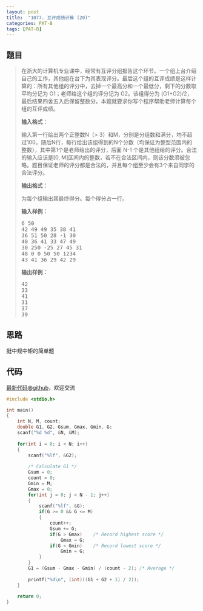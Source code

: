 ```yaml
---
layout: post
title:  "1077. 互评成绩计算 (20)"
categories: PAT-B
tags: [PAT-B]
---
```

## 题目

> <div id="problemContent">
> <p>在浙大的计算机专业课中，经常有互评分组报告这个环节。一个组上台介绍自己的工作，其他组在台下为其表现评分。最后这个组的互评成绩是这样计算的：所有其他组的评分中，去掉一个最高分和一个最低分，剩下的分数取平均分记为 G1；老师给这个组的评分记为 G2。该组得分为 (G1+G2)/2，最后结果四舍五入后保留整数分。本题就要求你写个程序帮助老师计算每个组的互评成绩。
> </p>
> <p><b>
> 输入格式：
> </b></p>
> <p>
> 输入第一行给出两个正整数N（&gt; 3）和M，分别是分组数和满分，均不超过100。随后N行，每行给出该组得到的N个分数（均保证为整型范围内的整数），其中第1个是老师给出的评分，后面 N-1 个是其他组给的评分。合法的输入应该是[0, M]区间内的整数，若不在合法区间内，则该分数须被忽略。题目保证老师的评分都是合法的，并且每个组至少会有3个来自同学的合法评分。
> </p>
> <p><b>
> 输出格式：
> </b></p>
> <p>
> 为每个组输出其最终得分。每个得分占一行。
> </p>
> <b>输入样例：</b><pre>
> 6 50
> 42 49 49 35 38 41
> 36 51 50 28 -1 30
> 40 36 41 33 47 49
> 30 250 -25 27 45 31
> 48 0 0 50 50 1234
> 43 41 36 29 42 29
> </pre>
> <b>输出样例：</b><pre>
> 42
> 33
> 41
> 31
> 37
> 39
> </pre>
> </div>

## 思路

挺中规中矩的简单题

## 代码

[最新代码@github](https://github.com/OliverLew/PAT/blob/master/PATBasic/1077.c)，欢迎交流
```c
#include <stdio.h>

int main()
{
    int N, M, count;
    double G1, G2, Gsum, Gmax, Gmin, G;
    scanf("%d %d", &N, &M);
    
    for(int i = 0; i < N; i++)
    {
        scanf("%lf", &G2);
        
        /* Calculate G1 */
        Gsum = 0;
        count = 0;
        Gmin = M;
        Gmax = 0;
        for(int j = 0; j < N - 1; j++)
        {
            scanf("%lf", &G);
            if(G >= 0 && G <= M)
            {
                count++;
                Gsum += G;
                if(G > Gmax)    /* Record highest score */
                    Gmax = G;
                if(G < Gmin)    /* Record lowest score */
                    Gmin = G;
            }
        }
        G1 = (Gsum - Gmax - Gmin) / (count - 2); /* Average */
        
        printf("%d\n", (int)((G1 + G2 + 1) / 2));
    }
    
    return 0;
}

```